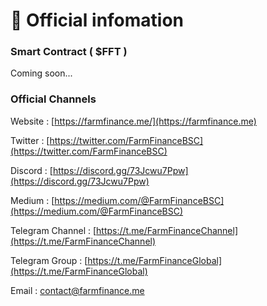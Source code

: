 # 📗 Official infomation

### Smart Contract ( $FFT )

Coming soon...

### Official Channels

Website : [https://farmfinance.me/](https://farmfinance.me)

Twitter : [https://twitter.com/FarmFinanceBSC](https://twitter.com/FarmFinanceBSC)

Discord : [https://discord.gg/73Jcwu7Ppw](https://discord.gg/73Jcwu7Ppw)

Medium : [https://medium.com/@FarmFinanceBSC](https://medium.com/@FarmFinanceBSC)

Telegram Channel : [https://t.me/FarmFinanceChannel](https://t.me/FarmFinanceChannel)

Telegram Group : [https://t.me/FarmFinanceGlobal](https://t.me/FarmFinanceGlobal)

Email : contact@farmfinance.me
